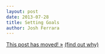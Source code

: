 ```yaml
---
layout: post
date: 2013-07-28
title: Setting Goals
author: Josh Ferrara
---
```


<a href="http://blog.josh-bob.com/setting-goals/" class="svbtle-link">This post has moved! &raquo;</a>
<a href="/2013/09/23/hello-svbtle/">(find out why)</a>

<!--
Chess Grandmaster Garry Kasparov won his first world-championship chess match in 1985 and went on to dominate the chess world for several decades. In [his book](http://www.amazon.com/How-Life-Imitates-Chess-Boardroom/dp/1596913886/) he shares this thought:

> A Grandmaster makes the best moves because they are based on what he wants the board to look like ten or twenty moves in the future.

I was challenged by this idea in [an essay](http://chasethegoose.com/files/10-steps-to-setting-life-goals.pdf) by Mark Batterson on setting life goals. As Batterson correctly points out, so many of us spend more time planning our next vacation than we do planning our lives. It's clearly no surprise that our lives don't turn out like we hoped when we haven't even put time aside to write down or think about what we might want our life to end up like in the first place.

If you can't tell, I'm guilty of this myself, and so I started out on a journey to document and make public the goals that I have for my life. But when I started down this road I was greeted by two interesting surprises:

1. I already had a surprising number of goals in my head — I called them 'wishes'.
2. Writing down my goals produced an uncanny motivation to start achieving them.

To be clear, I wasn't making up goals from thin air; no, these were things I have had many conversations about, spent time dreaming about, and maybe even researched a bit over the years. But before I wrote them down, I wasn't accountable to them. **I couldn't fail at my goals because I hadn't officially made any.**

So, [here are my goals](https://joshferrara.com/goals/), and here's my 30-minute challenge for you:

1. Take 10 minutes and read [Mark's essay](http://chasethegoose.com/files/10-steps-to-setting-life-goals.pdf).
2. Take 20 minutes and write down some goals of your own.

I think you might be surprised how much 30 minutes will motivate you.

-->
